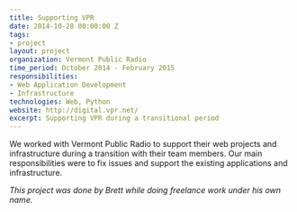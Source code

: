 ```yaml
---
title: Supporting VPR
date: 2014-10-28 00:00:00 Z
tags:
- project
layout: project
organization: Vermont Public Radio
time_period: October 2014 - February 2015
responsibilities:
- Web Application Development
- Infrastructure
technologies: Web, Python
website: http://digital.vpr.net/
excerpt: Supporting VPR during a transitional period
---
```


We worked with Vermont Public Radio to support their web projects and infrastructure during a transition with their team members. Our main responsibilities were to fix issues and support the existing applications and infrastructure.

_This project was done by Brett while doing freelance work under his own name._
